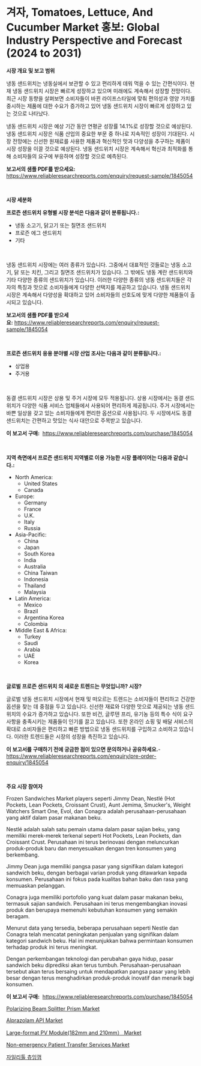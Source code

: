 <p><h1>겨자, Tomatoes, Lettuce, And Cucumber Market 홍보: Global Industry Perspective and Forecast (2024 to 2031)</h1></p><p><strong>시장 개요 및 보고 범위</strong></p>
<p><p>냉동 샌드위치는 냉동실에서 보관할 수 있고 편리하게 데워 먹을 수 있는 간편식이다. 현재 냉동 샌드위치 시장은 빠르게 성장하고 있으며 미래에도 계속해서 성장할 전망이다. 최근 시장 동향을 살펴보면 소비자들이 바뀐 라이프스타일에 맞춰 편의성과 영양 가치를 중시하는 제품에 대한 수요가 증가하고 있어 냉동 샌드위치 시장이 빠르게 성장하고 있는 것으로 나타났다.</p><p>냉동 샌드위치 시장은 예상 기간 동안 연평균 성장률 14.1%로 성장할 것으로 예상된다. 냉동 샌드위치 시장은 식품 산업의 중요한 부문 중 하나로 지속적인 성장이 기대된다. 시장 전망에는 신선한 원재료를 사용한 제품과 혁신적인 맛과 다양성을 추구하는 제품이 시장 성장을 이끌 것으로 예상된다. 냉동 샌드위치 시장은 계속해서 혁신과 최적화를 통해 소비자들의 요구에 부응하며 성장할 것으로 예측된다.</p></p>
<p><strong>보고서의 샘플 PDF를 받으세요:</strong> <a href="https://www.reliableresearchreports.com/enquiry/request-sample/1845054">https://www.reliableresearchreports.com/enquiry/request-sample/1845054</a></p>
<p>&nbsp;</p>
<p><strong>시장 세분화</strong></p>
<p><strong>프로즌 샌드위치 유형별 시장 분석은 다음과 같이 분류됩니다.:</strong></p>
<p><ul><li>냉동 소고기, 닭고기 또는 칠면조 샌드위치</li><li>프로즌 에그 샌드위치</li><li>기타</li></ul></p>
<p>&nbsp;</p>
<p><p>냉동 샌드위치 시장에는 여러 종류가 있습니다. 그중에서 대표적인 것들로는 냉동 소고기, 닭 또는 치킨, 그리고 칠면조 샌드위치가 있습니다. 그 밖에도 냉동 계란 샌드위치와 기타 다양한 종류의 샌드위치가 있습니다. 이러한 다양한 종류의 냉동 샌드위치들은 각자의 특징과 맛으로 소비자들에게 다양한 선택지를 제공하고 있습니다. 냉동 샌드위치 시장은 계속해서 다양성을 확대하고 있어 소비자들의 선호도에 맞게 다양한 제품들이 출시되고 있습니다.</p></p>
<p><strong>보고서의 샘플 PDF를 받으세요:</strong>&nbsp;<a href="https://www.reliableresearchreports.com/enquiry/request-sample/1845054">https://www.reliableresearchreports.com/enquiry/request-sample/1845054</a></p>
<p>&nbsp;</p>
<p><strong> 프로즌 샌드위치 응용 분야별 시장 산업 조사는 다음과 같이 분류됩니다.:</strong></p>
<p><ul><li>상업용</li><li>주거용</li></ul></p>
<p>&nbsp;</p>
<p><p>동결 샌드위치 시장은 상용 및 주거 시장에 모두 적용됩니다. 상용 시장에서는 동결 샌드위치가 다양한 식품 서비스 업체들에서 사용되어 편리하게 제공됩니다. 주거 시장에서는 바쁜 일상을 갖고 있는 소비자들에게 편리한 옵션으로 사용됩니다. 두 시장에서도 동결 샌드위치는 간편하고 맛있는 식사 대안으로 주목받고 있습니다.</p></p>
<p><strong>이 보고서 구매:</strong>&nbsp; <a href="https://www.reliableresearchreports.com/purchase/1845054">https://www.reliableresearchreports.com/purchase/1845054</a></p>
<p>&nbsp;</p>
<p><strong>지역 측면에서 프로즌 샌드위치 지역별로 이용 가능한 시장 플레이어는 다음과 같습니다.:</strong></p>
<p><ul>
    <li>
        North America:
        <ul>
            <li>United States</li>
            <li>Canada</li>
        </ul>
    </li>
    <li>
        Europe:
        <ul>
            <li>Germany</li>
            <li>France</li>
            <li>U.K.</li>
            <li>Italy</li>
            <li>Russia</li>
        </ul>
    </li>
    <li>
        Asia-Pacific:
        <ul>
            <li>China</li>
            <li>Japan</li>
            <li>South Korea</li>
            <li>India</li>
            <li>Australia</li>
            <li>China Taiwan</li>
            <li>Indonesia</li>
            <li>Thailand</li>
            <li>Malaysia</li>
        </ul>
    </li>
    <li>
        Latin America:
        <ul>
            <li>Mexico</li>
            <li>Brazil</li>
            <li>Argentina Korea</li>
            <li>Colombia</li>
        </ul>
    </li>
    <li>
        Middle East & Africa:
        <ul>
            <li>Turkey</li>
            <li>Saudi</li>
            <li>Arabia</li>
            <li>UAE</li>
            <li>Korea</li>
        </ul>
    </li>
    </ul></p>
<p>&nbsp;</p>
<p><strong>글로벌 프로즌 샌드위치 의 새로운 트렌드는 무엇입니까? 시장?</strong></p>
<p><p>글로벌 냉동 샌드위치 시장에서 현재 및 떠오르는 트렌드는 소비자들이 편리하고 건강한 옵션을 찾는 데 중점을 두고 있습니다. 신선한 재료와 다양한 맛으로 제공되는 냉동 샌드위치의 수요가 증가하고 있습니다. 또한 비건, 글루텐 프리, 유기농 등의 특수 식이 요구 사항을 충족시키는 제품들이 인기를 끌고 있습니다. 또한 온라인 쇼핑 및 배달 서비스의 확대로 소비자들은 편리하고 빠른 방법으로 냉동 샌드위치를 구입하고 소비하고 있습니다. 이러한 트렌드들은 시장의 성장을 촉진하고 있습니다.</p></p>
<p><strong>이 보고서를 구매하기 전에 궁금한 점이 있으면 문의하거나 공유하세요.</strong>- <a href="https://www.reliableresearchreports.com/enquiry/pre-order-enquiry/1845054">https://www.reliableresearchreports.com/enquiry/pre-order-enquiry/1845054</a></p>
<p>&nbsp;</p>
<p><strong>주요 시장 참여자</strong></p>
<p><p>Frozen Sandwiches Market players seperti Jimmy Dean, Nestlé (Hot Pockets, Lean Pockets, Croissant Crust), Aunt Jemima, Smucker's, Weight Watchers Smart One, Evol, dan Conagra adalah perusahaan-perusahaan yang aktif dalam pasar makanan beku.</p><p>Nestlé adalah salah satu pemain utama dalam pasar sajian beku, yang memiliki merek-merek terkenal seperti Hot Pockets, Lean Pockets, dan Croissant Crust. Perusahaan ini terus berinovasi dengan meluncurkan produk-produk baru dan menyesuaikan dengan tren konsumen yang berkembang.</p><p>Jimmy Dean juga memiliki pangsa pasar yang signifikan dalam kategori sandwich beku, dengan berbagai varian produk yang ditawarkan kepada konsumen. Perusahaan ini fokus pada kualitas bahan baku dan rasa yang memuaskan pelanggan.</p><p>Conagra juga memiliki portofolio yang kuat dalam pasar makanan beku, termasuk sajian sandwich. Perusahaan ini terus mengembangkan inovasi produk dan berupaya memenuhi kebutuhan konsumen yang semakin beragam.</p><p>Menurut data yang tersedia, beberapa perusahaan seperti Nestle dan Conagra telah mencatat peningkatan penjualan yang signifikan dalam kategori sandwich beku. Hal ini menunjukkan bahwa permintaan konsumen terhadap produk ini terus meningkat.</p><p>Dengan perkembangan teknologi dan perubahan gaya hidup, pasar sandwich beku diprediksi akan terus tumbuh. Perusahaan-perusahaan tersebut akan terus bersaing untuk mendapatkan pangsa pasar yang lebih besar dengan terus menghadirkan produk-produk inovatif dan menarik bagi konsumen.</p></p>
<p><strong>이 보고서 구매:</strong>&nbsp;&nbsp;<a href="https://www.reliableresearchreports.com/purchase/1845054">https://www.reliableresearchreports.com/purchase/1845054</a></p>
<p><p><a href="https://issuu.com/reportprime-2/docs/polarizing-beam-splitter-prism-market-size-2030.pp">Polarizing Beam Splitter Prism Market</a></p><p><a href="https://github.com/Paul14Anderson63/Market-Research-Report-List-3/blob/main/alprazolam-api-market.md">Alprazolam API Market</a></p><p><a href="https://acidic-farm-354.notion.site/Large-format-PV-Module-182mm-and-210mm-Market-Size-Share-Trends-Analysis-Report-By-Material-By--cef928634e0a43c79bca2f6d596ef7ad">Large-format PV Module(182mm and 210mm） Market</a></p><p><a href="https://issuu.com/reportprime-2/docs/non-emergency-patient-transfer-services-market-siz">Non-emergency Patient Transfer Services Market</a></p><p><a href="https://github.com/hxzi07639916/Market-Research-Report-List-1/blob/main/4938378186114.md">자일리톨 츄잉껌</a></p></p>
